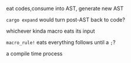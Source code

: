 eat codes,consume into AST, generate new AST

`cargo expand` would turn post-AST back to code?

whichever kinda macro eats its input

`macro_rule!` eats everything follows until a `;`?

a compile time process
